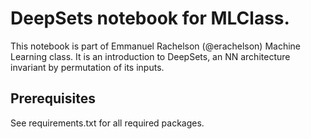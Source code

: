 # DeepSets notebook for MLClass.

This notebook is part of Emmanuel Rachelson (@erachelson) Machine Learning class. It is an introduction to DeepSets, an NN architecture invariant by permutation of its inputs.

## Prerequisites

See requirements.txt for all required packages.

##
